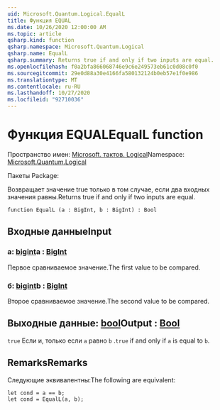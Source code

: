 ```yaml
---
uid: Microsoft.Quantum.Logical.EqualL
title: Функция EQUAL
ms.date: 10/26/2020 12:00:00 AM
ms.topic: article
qsharp.kind: function
qsharp.namespace: Microsoft.Quantum.Logical
qsharp.name: EqualL
qsharp.summary: Returns true if and only if two inputs are equal.
ms.openlocfilehash: f0a2bfa866068746e9c6e249573eb61c0d08c0f0
ms.sourcegitcommit: 29e0d88a30e4166fa580132124b0eb57e1f0e986
ms.translationtype: MT
ms.contentlocale: ru-RU
ms.lasthandoff: 10/27/2020
ms.locfileid: "92710036"
---
```

# <a name="equall-function"></a><span data-ttu-id="d0c6d-102">Функция EQUAL</span><span class="sxs-lookup"><span data-stu-id="d0c6d-102">EqualL function</span></span>

<span data-ttu-id="d0c6d-103">Пространство имен: [Microsoft. тактов. Logical](xref:Microsoft.Quantum.Logical)</span><span class="sxs-lookup"><span data-stu-id="d0c6d-103">Namespace: [Microsoft.Quantum.Logical](xref:Microsoft.Quantum.Logical)</span></span>

<span data-ttu-id="d0c6d-104">Пакеты [](https://nuget.org/packages/)</span><span class="sxs-lookup"><span data-stu-id="d0c6d-104">Package: [](https://nuget.org/packages/)</span></span>


<span data-ttu-id="d0c6d-105">Возвращает значение true только в том случае, если два входных значения равны.</span><span class="sxs-lookup"><span data-stu-id="d0c6d-105">Returns true if and only if two inputs are equal.</span></span>

```qsharp
function EqualL (a : BigInt, b : BigInt) : Bool
```


## <a name="input"></a><span data-ttu-id="d0c6d-106">Входные данные</span><span class="sxs-lookup"><span data-stu-id="d0c6d-106">Input</span></span>

### <a name="a--bigint"></a><span data-ttu-id="d0c6d-107">a: [bigint](xref:microsoft.quantum.lang-ref.bigint)</span><span class="sxs-lookup"><span data-stu-id="d0c6d-107">a : [BigInt](xref:microsoft.quantum.lang-ref.bigint)</span></span>

<span data-ttu-id="d0c6d-108">Первое сравниваемое значение.</span><span class="sxs-lookup"><span data-stu-id="d0c6d-108">The first value to be compared.</span></span>


### <a name="b--bigint"></a><span data-ttu-id="d0c6d-109">б: [bigint](xref:microsoft.quantum.lang-ref.bigint)</span><span class="sxs-lookup"><span data-stu-id="d0c6d-109">b : [BigInt](xref:microsoft.quantum.lang-ref.bigint)</span></span>

<span data-ttu-id="d0c6d-110">Второе сравниваемое значение.</span><span class="sxs-lookup"><span data-stu-id="d0c6d-110">The second value to be compared.</span></span>



## <a name="output--bool"></a><span data-ttu-id="d0c6d-111">Выходные данные: [bool](xref:microsoft.quantum.lang-ref.bool)</span><span class="sxs-lookup"><span data-stu-id="d0c6d-111">Output : [Bool](xref:microsoft.quantum.lang-ref.bool)</span></span>

<span data-ttu-id="d0c6d-112">`true` Если и, только если `a` равно `b` .</span><span class="sxs-lookup"><span data-stu-id="d0c6d-112">`true` if and only if `a` is equal to `b`.</span></span>

## <a name="remarks"></a><span data-ttu-id="d0c6d-113">Remarks</span><span class="sxs-lookup"><span data-stu-id="d0c6d-113">Remarks</span></span>

<span data-ttu-id="d0c6d-114">Следующие эквивалентны:</span><span class="sxs-lookup"><span data-stu-id="d0c6d-114">The following are equivalent:</span></span>

```Q#
let cond = a == b;
let cond = EqualL(a, b);
```